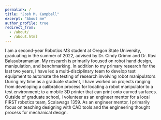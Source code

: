 ```yaml
---
permalink: /
title: "Josh M. Campbell"
excerpt: "About me"
author_profile: true
redirect_from: 
  - /about/
  - /about.html
---
```


I am a second-year Robotics MS student at Oregon State University, graduating in the summer of 2022, advised by Dr. Cindy Grimm and Dr. Ravi Balasubramanian. My research is primarily focused on robot hand design, manipulation, and benchmarking. In addition to my primary research for the last two years, I have led a multi-disciplinary team to develop test equipment to automate the testing of research involving robot manipulators. During my time as a graduate student, I have worked on projects ranging from developing a calibration process for locating a robot manipulator to a test environment; to a mobile 3D printer that can print onto curved surfaces. Outside of graduate school, I volunteer as an engineer mentor for a local FIRST robotics team, Scalawags 1359. As an engineer mentor, I primarily focus on teaching designing with CAD tools and the engineering thought process for mechanical design.
